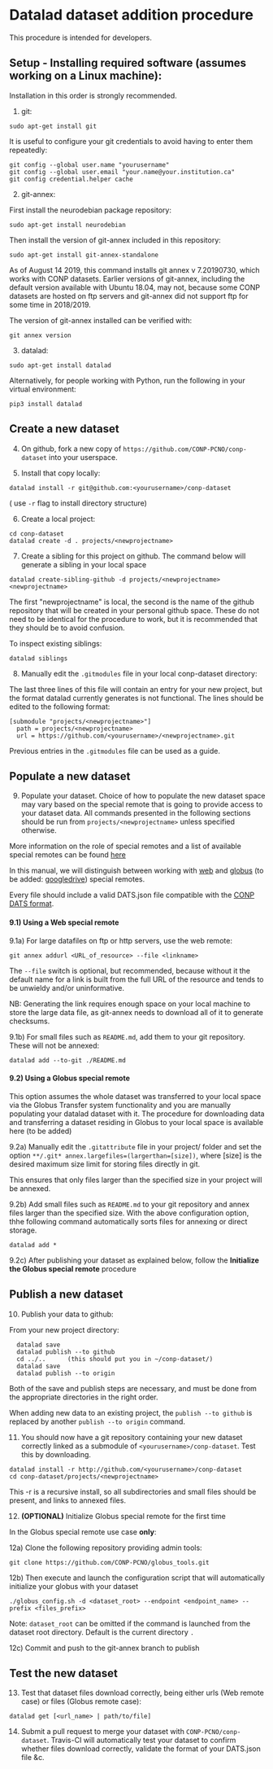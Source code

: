 # Datalad dataset addition procedure

This procedure is intended for developers.

## Setup - Installing required software (assumes working on a Linux machine):

Installation in this order is strongly recommended.

1. git:

```sudo apt-get install git```

It is useful to configure your git credentials to avoid having to enter them repeatedly:

```
git config --global user.name "yourusername" 
git config --global user.email "your.name@your.institution.ca"
git config credential.helper cache
```


2.  git-annex:

First install the neurodebian package repository:

```sudo apt-get install neurodebian```

Then install the version of git-annex included in this repository:

```sudo apt-get install git-annex-standalone```

As of August 14 2019, this command installs git annex v 7.20190730, which works with CONP datasets. Earlier versions of git-annex, including the default version available with Ubuntu 18.04, may not, because some CONP datasets are hosted on ftp servers and git-annex did not support ftp for some time in 2018/2019.

The version of git-annex installed can be verified with:

```git annex version```


3. datalad:

```sudo apt-get install datalad```

Alternatively, for people working with Python, run the following in your virtual environment:

```pip3 install datalad```


## Create a new dataset


4. On github, fork a new copy of ```https://github.com/CONP-PCNO/conp-dataset``` into your userspace.

5. Install that copy locally:

```datalad install -r git@github.com:<yourusername>/conp-dataset```

( use ```-r``` flag to install directory structure)

6. Create a local project:

```
cd conp-dataset
datalad create -d . projects/<newprojectname>
```

7. Create a sibling for this project on github. The command below will generate a sibling in your local space

```datalad create-sibling-github -d projects/<newprojectname> <newprojectname>```

The first "newprojectname" is local, the second is the name of the github repository that will be created in your personal github space.  These do not need to be identical for the procedure to work, but it is recommended that they should be to avoid confusion.

To inspect existing siblings: 
  
 ```datalad siblings```


8. Manually edit the ```.gitmodules``` file in your local conp-dataset directory:

The last three lines of this file will contain an entry for your new project, but the format datalad currently generates is not functional.  The lines should be edited to the following format:

```
[submodule "projects/<newprojectname>"]
  path = projects/<newprojectname>
  url = https://github.com/<yourusername>/<newprojectname>.git
```

Previous entries in the ```.gitmodules``` file can be used as a guide.

## Populate a new dataset

9. Populate your dataset. Choice of how to populate the new dataset space may vary based on the special remote that is going to provide access to your dataset data. All commands presented in the following sections should be run from ```projects/<newprojectname>``` unless specified otherwise.

More information on the role of special remotes and a list of available special remotes can be found [here](http://git-annex.branchable.com/special_remotes/)

In this manual, we will distinguish between working with [web](https://git-annex.branchable.com/tips/using_the_web_as_a_special_remote/) and 
[globus](https://github.com/CONP-PCNO/git-annex-remote-globus) (to be added: [googledrive](https://github.com/Lykos153/git-annex-remote-googledrive)) special remotes.


Every file should include a valid DATS.json file compatible with the [CONP DATS format](https://github.com/CONP-PCNO/conp-documentation/CONP_DATS_field.md).

#### 9.1) Using a Web special remote

9.1a) For large datafiles on ftp or http servers, use the web remote:
        
```
git annex addurl <URL_of_resource> --file <linkname>
```

The ```--file``` switch is optional, but recommended, because without it the default name for a link is built from the full URL of the resource and tends to be unwieldy and/or uninformative.

NB: Generating the link requires enough space on your local machine to store the large data file, as git-annex needs to download all of it to generate checksums.
              
9.1b) For small files such as ```README.md```, add them to your git repository. These will not be annexed:

```
datalad add --to-git ./README.md
```
              
#### 9.2) Using a Globus special remote  

This option assumes the whole dataset was transferred to your local space via the Globus Transfer system functionality and you are manually populating your datalad dataset with it. 
The procedure for downloading data and transferring a dataset residing in Globus to your local space is available here (to be added)

9.2a) Manually edit the ```.gitattribute``` file in your project/<newprojectname> folder and set the option ```**/.git* annex.largefiles=(largerthan=[size])```, where [size] is the desired maximum size limit for storing files directly in git.

This ensures that only files larger than the specified size in your project will be annexed.


9.2b) Add small files such as ```README.md``` to your git repository and annex files larger than the specified size. With the above configuration option, thhe following command automatically sorts files for annexing or direct storage.

  ```
  datalad add *
  ```
  
9.2c) After publishing your dataset as explained below, follow the **Initialize the Globus special remote** procedure 


## Publish a new dataset 

10. Publish your data to github:

From your new project directory:

```
  datalad save
  datalad publish --to github
  cd ../..		(this should put you in ~/conp-dataset/)
  datalad save
  datalad publish --to origin
```

Both of the save and publish steps are necessary, and must be done from the appropriate directories in the right order.

When adding new data to an existing project, the ```publish --to github``` is replaced by another ```publish --to origin``` command.


11. You should now have a git repository containing your new dataset correctly linked as a submodule of ```<yourusername>/conp-dataset```.  Test this by downloading.

```
datalad install -r http://github.com/<yourusername>/conp-dataset
cd conp-dataset/projects/<newprojectname>
```

This -r is a recursive install, so all subdirectories and small files should be present, and links to annexed files.


12. **(OPTIONAL)** Initialize Globus special remote for the first time

In the Globus special remote use case **only**:

12a) Clone the following repository providing admin tools:

```
git clone https://github.com/CONP-PCNO/globus_tools.git
```

12b) Then execute and launch the configuration script that will automatically initialize your globus with your dataset

```
./globus_config.sh -d <dataset_root> --endpoint <endpoint_name> --prefix <files_prefix>
```

Note: ```dataset_root``` can be omitted if the command is launched from the dataset root directory. Default is the current directory ```.```

12c) Commit and push to the git-annex branch to publish 


## Test the new dataset

13.  Test that dataset files download correctly, being either urls (Web remote case) or files (Globus remote case):

```datalad get [<url_name> | path/to/file]```

14.  Submit a pull request to merge your dataset with ```CONP-PCNO/conp-dataset```.  Travis-CI will automatically test your dataset to confirm whether files download correctly, validate the format of your DATS.json file &c.



